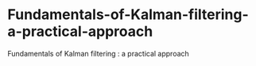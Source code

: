 # Fundamentals-of-Kalman-filtering-a-practical-approach
Fundamentals of Kalman filtering : a practical approach
